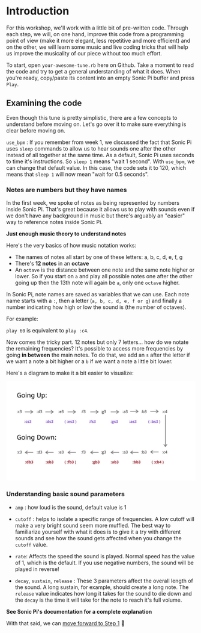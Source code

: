 # Introduction

For this workshop, we'll work with a little bit of pre-written code. Through each step, we will, on one hand,
improve this code from a programming point of view (make it more elegant, less repetitive and more efficient)
and on the other, we will learn some music and live coding tricks that will help us improve the musicality of
our piece without too much effort.

To start, open `your-awesome-tune.rb` here on Github. Take a moment to read the code and try to get a general understanding of what it does. When you're ready, copy/paste its content into an empty Sonic Pi buffer
and press `Play`.

## Examining the code

Even though this tune is pretty simplistic, there are a few concepts to understand before moving on. Let's go over it to make sure everything is clear before moving on.

`use_bpm` : If you remember from week 1, we discussed the fact that Sonic Pi uses `sleep` commands to allow us to hear sounds one after the other instead of all together at the same time. As a default, Sonic Pi uses seconds to time it's instructions. So `sleep 1` means "wait 1 second". With `use_bpm`, we can change that default value. In this case,
the code sets it to 120, which means that `sleep 1` will now mean "wait for 0.5 seconds".

### Notes are numbers but they have names

In the first week, we spoke of notes as being represented by numbers inside Sonic Pi. That's great
because it allows us to play with sounds even if we don't have any background in music but there's arguably
an "easier" way to reference notes inside Sonic Pi.

**Just enough music theory to understand notes**

Here's the very basics of how music notation works:

- The names of notes all start by one of these letters: a, b, c, d, e, f, g
- There's **12 notes** in an __octave__
- An `octave` is the distance between one note and the same note higher or lower. So if you start on `a`
  and play all possible notes one after the other going up then the 13th note will again be `a`, only one `octave`
  higher.

In Sonic Pi, note names are saved as variables that we can use. Each note name starts with a `:`, then a letter (`a, b, c, d, e, f or g`) and finally a number indicating how high or low the sound is (the number of octaves).

For example:

`play 60` is equivalent to `play :c4`.

Now comes the tricky part. 12 notes but only 7 letters... how do we notate the remaining frequencies?
It's possible to access more frequencies by going __in between__ the main notes. To do that, we add an `s` after
the letter if we want a note a bit higher or a `b` if we want a note a little bit lower.

Here's a diagram to make it a bit easier to visualize:

![Musical Notation in Sonic Pi](./images/musical-notes-design.jpg)

### Understanding basic sound parameters

- `amp` : how loud is the sound, default value is 1

- `cutoff` : helps to isolate a specific range of frequencies. A low cutoff will make a very bright sound seem more muffled. The best way to
familiarize yourself with what it does is to give it a try with different sounds and see how the sound gets affected when you change the `cutoff` value.

- `rate`: Affects the speed the sound is played. Normal speed has the value of 1, which is the default. If you use negative numbers, the sound will be played in reverse!

- `decay`, `sustain`, `release` : These 3 parameters affect the overall length of the sound. A long sustain, for example, should create a long note. The `release` value indicates how long it takes for the sound to die down and the `decay` is the time it will take for the note to reach it's full volume.

__See Sonic Pi's documentation for a complete explanation__

With that said, we can [move forward to Step 1](./Step-1.md) :tada:
